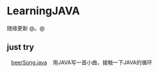 # LearningJAVA
随缘更新 @。@
## just try
    [beerSong.java](https://github.com/mikamiki/LearningJAVA/blob/master/BeerSong.java)
    用JAVA写一首小曲，接触一下JAVA的循环
